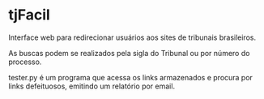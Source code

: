# tjFacil
Interface web para redirecionar usuários aos sites de tribunais brasileiros.

As buscas podem se realizados pela sigla do Tribunal ou por número do processo.

tester.py é um programa que acessa os links armazenados e procura por links defeituosos, emitindo um relatório por email.
